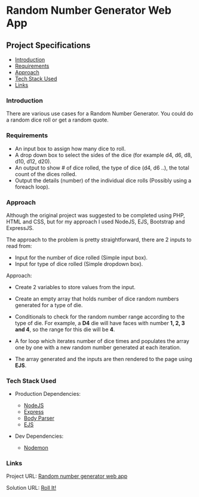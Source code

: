 # Random Number Generator Web App

## Project Specifications

- [Introduction](#introduction)
- [Requirements](#requirements)
- [Approach](#approach)
- [Tech Stack Used](#tech-stack-used)
- [Links](#links)

### Introduction

There are various use cases for a Random Number Generator. You could do a random dice roll or get a random quote.

### Requirements

- An input box to assign how many dice to roll.
- A drop down box to select the sides of the dice (for example d4, d6, d8, d10, d12, d20).
- An output to show # of dice rolled, the type of dice (d4, d6 ..), the total count of the dices rolled.
- Output the details (number) of the individual dice rolls (Possibly using a foreach loop).

### Approach

Although the original project was suggested to be completed using PHP, HTML and CSS, but for my approach I used NodeJS, EJS, Bootstrap and ExpressJS.

The approach to the problem is pretty straightforward, there are 2 inputs to read from:

- Input for the number of dice rolled (Simple input box).
- Input for type of dice rolled (Simple dropdown box).

Approach:

- Create 2 variables to store values from the input.
- Create an empty array that holds number of dice random numbers generated for a type of die.
- Conditionals to check for the random number range according to the type of die. For example, a **D4** die will have faces with number **1, 2, 3 and 4**, so the range for this die will be **4**.

- A for loop which iterates number of dice times and populates the array one by one with a new random number generated at each iteration.

- The array generated and the inputs are then rendered to the page using **EJS**.

### Tech Stack Used

- Production Dependencies:

  - [NodeJS](https://www.nodejs.org/)
  - [Express](https://www.expressjs.com/)
  - [Body Parser](https://www.npmjs.com/package/body-parser)
  - [EJS](https://www.ejs.co/)

- Dev Dependencies:

  - [Nodemon](https://www.npmjs.com/package/nodemon)

### Links

Project URL: [Random number generator web app](https://www.codementor.io/projects/web/random-number-generator-web-app-bz042v8kll)

Solution URL: [Roll It!]()
